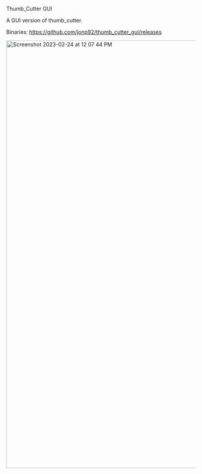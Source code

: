 
Thumb_Cutter GUI

A GUI version of thumb_cutter.

Binaries: https://github.com/jonp92/thumb_cutter_gui/releases

<img width="1136" alt="Screenshot 2023-02-24 at 12 07 44 PM" src="https://user-images.githubusercontent.com/35941065/221242700-d473fb02-47de-4584-9aa5-f887c5043ea5.png">
